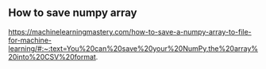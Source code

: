 ## How to save numpy array

https://machinelearningmastery.com/how-to-save-a-numpy-array-to-file-for-machine-learning/#:~:text=You%20can%20save%20your%20NumPy,the%20array%20into%20CSV%20format.
